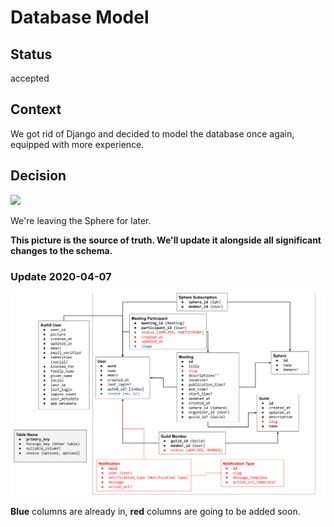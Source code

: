 # Database Model

## Status

accepted

## Context

We got rid of Django and decided to model the database once again,
equipped with more experience.

## Decision

![](https://user-images.githubusercontent.com/15332326/77256325-d50f3480-6c6d-11ea-9e06-552359a80013.png)

We're leaving the Sphere for later.

**This picture is the source of truth. We'll update it alongside all significant changes to the schema.**

### Update 2020-04-07

![](./assets/db-2020-04-07.png)

**Blue** columns are already in, **red** columns are going to be added soon.
